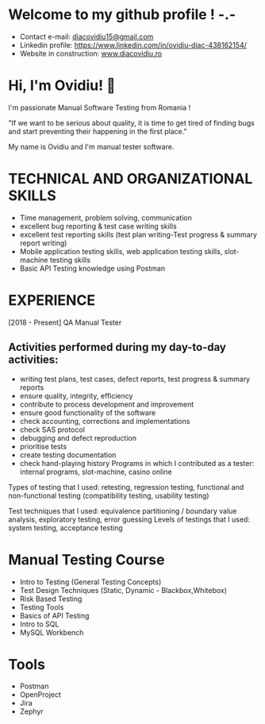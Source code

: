 
# Welcome to my github profile ! -.-

- Contact e-mail: diacovidiu15@gmail.com
- Linkedin profile: https://www.linkedin.com/in/ovidiu-diac-438162154/
- Website in construction: www.diacovidiu.ro


# Hi, I'm Ovidiu! 👋
I'm passionate Manual Software Testing from Romania !

"If we want to be serious about quality, it is time to get tired of finding bugs and start preventing their happening in the first place."


My name is Ovidiu and I'm manual tester software. 


# TECHNICAL AND ORGANIZATIONAL SKILLS
- Time management, problem solving, communication
- excellent bug reporting & test case writing skills
- excellent test reporting skills (test plan writing-Test progress & summary report writing)
- Mobile application testing skills, web application testing skills, slot-machine testing skills
- Basic API Testing knowledge using Postman

# EXPERIENCE
[2018 - Present] QA Manual Tester

Activities performed during my day-to-day activities:
-
- writing test plans, test cases, defect reports, test progress & summary reports
- ensure quality, integrity, efficiency
- contribute to process development and improvement
- ensure good functionality of the software
- check accounting, corrections and implementations
- check SAS protocol
- debugging and defect reproduction
- prioritise tests
- create testing documentation
- check hand-playing history
Programs in which I contributed as a tester: internal programs, slot-machine,
casino online

Types of testing that I used: retesting, regression testing, functional and non-functional testing (compatibility testing, usability testing)

Test techniques that I used: equivalence partitioning / boundary value analysis,
exploratory testing, error guessing
Levels of testings that I used: system testing, acceptance testing

# Manual Testing Course
- Intro to Testing (General Testing Concepts)
- Test Design Techniques (Static, Dynamic - Blackbox,Whitebox)
- Risk Based Testing
- Testing Tools
- Basics of API Testing
- Intro to SQL
- MySQL Workbench

# Tools
- Postman
- OpenProject
- Jira
- Zephyr

